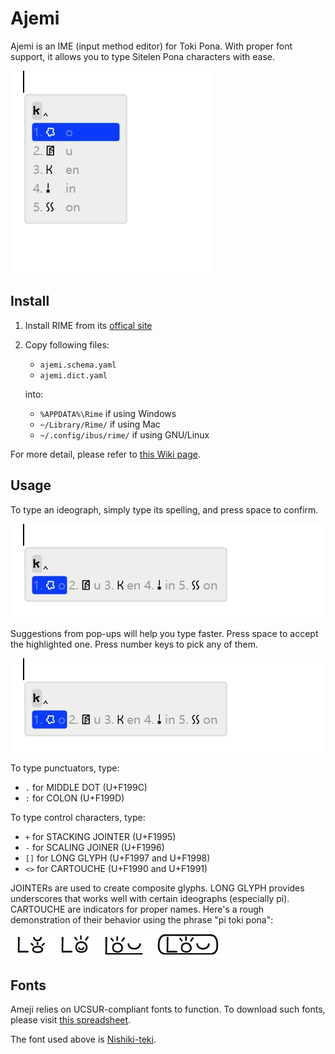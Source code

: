 # Ajemi

Ajemi is an IME (input method editor) for Toki Pona. With proper font support, it allows you to type Sitelen Pona characters with ease. 

![](./doc/preview.gif)

## Install

1. Install RIME from its [offical site](https://rime.im/)
2. Copy following files:  
    - `ajemi.schema.yaml`
    - `ajemi.dict.yaml`

   into:
   
    - `%APPDATA%\Rime` if using Windows
    - `~/Library/Rime/` if using Mac
    - `~/.config/ibus/rime/` if using GNU/Linux


For more detail, please refer to [this Wiki page](https://github.com/rime/home/wiki/RimeWithSchemata#rime-%E4%B8%AD%E7%9A%84%E6%95%B8%E6%93%9A%E6%96%87%E4%BB%B6%E5%88%86%E4%BD%88%E5%8F%8A%E4%BD%9C%E7%94%A8).

## Usage

To type an ideograph, simply type its spelling, and press space to confirm. 

![](./doc/kijetesantakalu.gif)

Suggestions from pop-ups will help you type faster. Press space to accept the highlighted one. Press number keys to pick any of them.

![](./doc/kije.gif)

To type punctuators, type: 

- `.` for MIDDLE DOT (U+F199C)
- `:` for COLON (U+F199D)

To type control characters, type:

- `+` for STACKING JOINTER (U+F1995)
- `-` for SCALING JOINER (U+F1996)
- `[]` for LONG GLYPH (U+F1997 and U+F1998)
- `<>` for CARTOUCHE (U+F1990 and U+F1991)


JOINTERs are used to create composite glyphs. LONG GLYPH provides underscores that works well with certain ideographs (especially pi). CARTOUCHE are indicators for proper names. Here's a rough demonstration of their behavior using the phrase "pi toki pona":

![](./doc/control.png)

## Fonts

Ameji relies on UCSUR-compliant fonts to function. To download such fonts, please visit [this spreadsheet](https://docs.google.com/spreadsheets/d/1xwgTAxwgn4ZAc4DBnHte0cqta1aaxe112Wh1rv9w5Yk/htmlview?gid=1195574771).

The font used above is [Nishiki-teki](https://umihotaru.work/).
